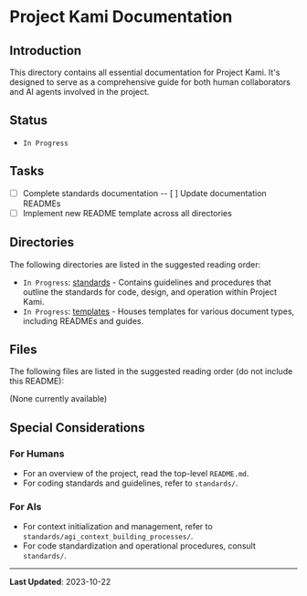 # Project Kami Documentation

## Introduction
This directory contains all essential documentation for Project Kami. It's designed to serve as a comprehensive guide for both human collaborators and AI agents involved in the project.

## Status
- `In Progress`

## Tasks
- [ ] Complete standards documentation
-- [ ] Update documentation READMEs
- [ ] Implement new README template across all directories

## Directories
The following directories are listed in the suggested reading order:
- `In Progress`: [standards](./standards) - Contains guidelines and procedures that outline the standards for code, design, and operation within Project Kami.
- `In Progress`: [templates](./templates) - Houses templates for various document types, including READMEs and guides.

## Files
The following files are listed in the suggested reading order (do not include this README):

(None currently available)

## Special Considerations
### For Humans
- For an overview of the project, read the top-level `README.md`.
- For coding standards and guidelines, refer to `standards/`.

### For AIs
- For context initialization and management, refer to `standards/agi_context_building_processes/`.
- For code standardization and operational procedures, consult `standards/`.

---
**Last Updated**: 2023-10-22
